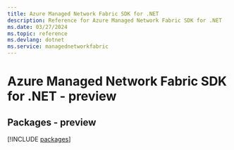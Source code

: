 ```yaml
---
title: Azure Managed Network Fabric SDK for .NET
description: Reference for Azure Managed Network Fabric SDK for .NET
ms.date: 03/27/2024
ms.topic: reference
ms.devlang: dotnet
ms.service: managednetworkfabric
---
```

# Azure Managed Network Fabric SDK for .NET - preview
## Packages - preview
[!INCLUDE [packages](managed-network-fabric-index.md)]